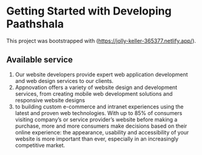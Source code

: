 # Getting Started with Developing Paathshala

This project was bootstrapped with (https://jolly-keller-365377.netlify.app/).

## Available service

1. Our website developers provide expert web application development and web design services to our clients.
2.  Appnovation offers a variety of website design and development services, from creating mobile web development solutions and responsive website designs
3. to building custom e-commerce and intranet experiences using the latest and proven web technologies. With up to 85% of consumers visiting company’s or service provider’s website before making a purchase, more and more consumers make decisions based on their online experience: the appearance, usability and accessibility of your website is more important than ever, especially in an increasingly competitive market.

